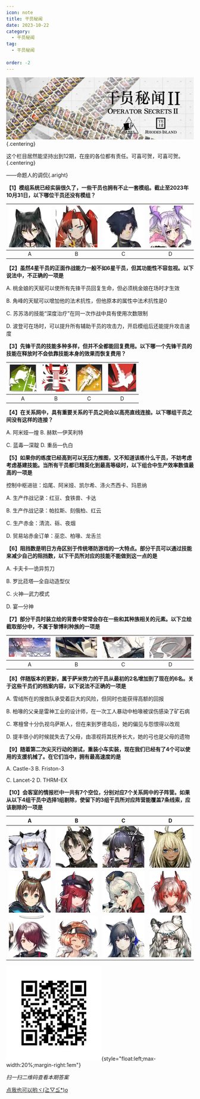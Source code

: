```yaml
---
icon: note
title: 干员秘闻
date: 2023-10-22
category:
  - 干员秘闻
tag:
  - 干员秘闻

order: -2
---
```


![](./res/ope_sec/topic.webp) {.centering}

这个栏目居然能坚持出到12期，在座的各位都有责任。可喜可贺，可喜可贺。{.centering}

——命题人的调侃{.aright}

<!-- more -->

**【1】模组系统已经实装很久了，一些干员也拥有不止一套模组。截止至2023年10月31日，以下哪位干员还没有模组？**

| ![](./res/ope_sec/q1_1.webp) | ![](./res/ope_sec/q1_2.webp) | ![](./res/ope_sec/q1_3.webp) | ![](./res/ope_sec/q1_4.webp) |
| :---: | :---: | :---: | :---: |
| A | B | C | D |

**【2】虽然4星干员的正面作战能力一般不如6星干员，但其功能性不容忽视。以下说法中，不正确的一项是**

A. 桃金娘的天赋可以使所有先锋干员回复生命，但必须桃金娘在场时才生效

B. 角峰的天赋可以增加他的法术抗性，但他原本的属性中法术抗性是0

C. 苏苏洛的技能“深度治疗”在同一次作战中具有使用次数限制

D. 波登可在场时，可以提升所有辅助干员的攻击力，开启模组后还能提升攻击速度

**【3】先锋干员的技能多种多样，但并不全都能回复费用。以下哪一个先锋干员的技能在释放时不会依靠技能本身的效果而恢复费用？**

| ![](./res/ope_sec/q3_1.webp) | ![](./res/ope_sec/q3_2.webp) | ![](./res/ope_sec/q3_3.webp) | ![](./res/ope_sec/q3_4.webp) |
| :---: | :---: | :---: | :---: |
| A | B | C | D |

**【4】在关系网中，具有重要关系的干员之间会以高亮直线连接。以下哪组干员之间没有这样的连接？**

A. 阿米娅—煌  B. 赫默—伊芙利特

C. 蓝毒—深靛  D. 重岳—仇白

**【5】如果你的练度已经高到可以无压力推图，又不知道该练什么干员，不妨考虑考虑基建技能。当所有干员都已精英化到最高等级时，以下组合中生产效率数值最高的一项是**

控制中枢进驻：焰尾、阿米娅、凯尔希、涤火杰西卡、玛恩纳

A. 生产作战记录：红豆、食铁兽、卡达

B. 生产作战记录：帕拉斯、刻俄柏、红云

C. 生产赤金：清流、砾、夜烟

D. 贸易站赤金订单：巫恋、柏喙、龙舌兰

**【6】阻挡数是明日方舟区别于传统塔防游戏的一大特点。部分干员可以通过技能来减少自己的阻挡数，以下干员所对应的技能不能做到这一点的是**

A. 卡夫卡—诡异剪刀

B. 罗比菈塔—全自动造型仪

C. 火神—武力模式

D. 宴—分神

**【7】部分干员时装立绘的背景中常常会存在一些和其种族相关的元素。以下立绘截取部分中，不属于黎博利种族的一项是**

| ![](./res/ope_sec/q7_1.webp) | ![](./res/ope_sec/q7_2.webp) | ![](./res/ope_sec/q7_3.webp) | ![](./res/ope_sec/q7_4.webp) |
| :---: | :---: | :---: | :---: |
| A | B | C | D |

**【8】伴随版本的更新，属于萨米势力的干员从最初的2名增加到了现在的6名。关于这些干员们的档案内容，以下说法不正确的一项是**

A. 雪绒所在的搜救队承受着巨大的风险，但同时也能获得高额的回报

B. 柏喙的父亲是雷神工业的设计师，在一次工人暴动中柏喙被误伤感染了矿石病

C. 寒檀曾十分仇视乌萨斯人，但在来到罗德岛后，她的偏见与怨恨得以改观

D. 提丰很小的时候就失去了父母，由凛视将其抚养长大，她的弓也是父母的遗物

**【9】随着第二次尖灭行动的测试，重装小车实装，现在我们已经有了4个可以使用的支援机械了。在它们当中，拥有最高速度的是**

A. Castle-3 B. Friston-3

C. Lancet-2 D. THRM-EX

**【10】会客室的情报栏中一共有7个空位，分别对应7个关系网中的子阵营。如果从以下4组干员中选择1组剔除，使留下的3组干员所对应阵营能覆盖7条线索，应该剔除的一项是**

| A | B | C | D |
| :---: | :---: | :---: | :---: |
| ![](./res/ope_sec/q10_1.webp) | ![](./res/ope_sec/q10_4.webp) | ![](./res/ope_sec/q10_7.webp) | ![](./res/ope_sec/q10_10.webp) |
| ![](./res/ope_sec/q10_2.webp) | ![](./res/ope_sec/q10_5.webp) | ![](./res/ope_sec/q10_8.webp) | ![](./res/ope_sec/q10_11.webp) |
| ![](./res/ope_sec/q10_3.webp) | ![](./res/ope_sec/q10_6.webp) | ![](./res/ope_sec/q10_9.webp) | ![](./res/ope_sec/q10_12.webp) |

![](./res/ope_sec/answer.webp){style="float:left;max-width:20%;margin-right:1em"}

*扫一扫二维码查看本期答案*

[点我也可以哟ヾ(≧▽≦*)o](https://www.wjx.cn/vm/mksCk2c.aspx)<eod />

<FakeAds />